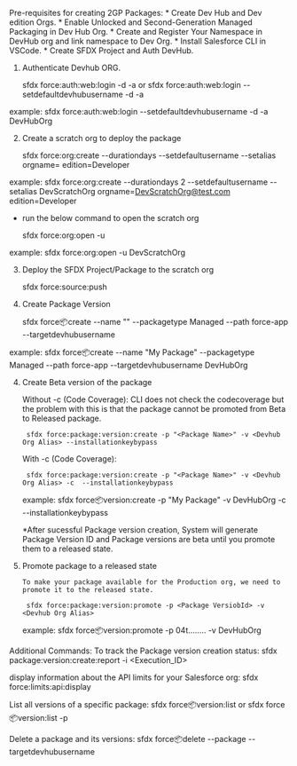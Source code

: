Pre-requisites for creating 2GP Packages:
	* Create Dev Hub and Dev edition Orgs.
	* Enable Unlocked and Second-Generation Managed Packaging in  Dev Hub Org.
	* Create and Register Your Namespace in DevHub org and link namespace to Dev Org.
	* Install Salesforce CLI in VSCode.
	* Create SFDX Project and Auth DevHub.

1) Authenticate Devhub ORG.
	
 	sfdx force:auth:web:login -d -a <Devhub Org Alias>
or
	sfdx force:auth:web:login --setdefaultdevhubusername -d -a  <Devhub Org Alias>

example: sfdx force:auth:web:login --setdefaultdevhubusername -d -a  DevHubOrg

2) Create a scratch org to deploy the package

	sfdx force:org:create --durationdays <ScratchOrg Duration> --setdefaultusername --setalias <ScratchOrg Alias> orgname=<ScratchOrg name> edition=Developer

example: sfdx force:org:create --durationdays 2 --setdefaultusername --setalias DevScratchOrg orgname=DevScratchOrg@test.com edition=Developer

* run the below command to open the scratch org

	sfdx force:org:open -u <ScratchOrg Alias>

example: sfdx force:org:open -u DevScratchOrg

3) Deploy the SFDX Project/Package to the scratch org

	sfdx force:source:push

3) Create Package Version

	sfdx force:package:create --name "<Package Name>" --packagetype Managed --path force-app --targetdevhubusername <Devhub Org Alias>

example: sfdx force:package:create --name "My Package" --packagetype Managed --path force-app --targetdevhubusername DevHubOrg


4) Create Beta version of the package

	Without -c (Code Coverage): CLI does not check the codecoverage but the problem with this is that the package cannot be promoted from Beta to Released package.

		sfdx force:package:version:create -p "<Package Name>" -v <Devhub Org Alias> --installationkeybypass
		
	With -c (Code Coverage):

		sfdx force:package:version:create -p "<Package Name>" -v <Devhub Org Alias> -c  --installationkeybypass
	example:
		sfdx force:package:version:create -p "My Package" -v DevHubOrg -c --installationkeybypass

	*After sucessful Package version creation, System will generate Package Version ID and Package versions are beta until you promote them to a released state.

5) Promote package to a released state

       To make your package available for the Production org, we need to promote it to the released state.

		sfdx force:package:version:promote -p <Package VersiobId> -v <Devhub Org Alias>
	example:
		sfdx force:package:version:promote -p 04t........ -v DevHubOrg


Additional Commands:
To track the Package version creation status:
	sfdx package:version:create:report -i <Execution_ID>

display information about the API limits for your Salesforce org:
	sfdx force:limits:api:display

List all versions of a specific package:
	sfdx force:package:version:list
	or
	sfdx force:package:version:list -p <Package Id>

Delete a package and its versions:
	 sfdx force:package:delete --package <Package Version Id> --targetdevhubusername <Devhub Org Alias>    
